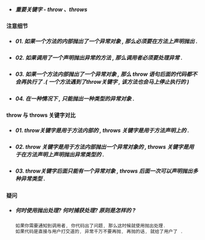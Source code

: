 * ##### 重要关键字 - throw 、throws

#### 注意细节

* ##### 01. 如果一个方法的内部抛出了一个异常对象 , 那么必须要在方法上声明抛出 .
* ##### 02. 如果调用了一个声明抛出异常的方法 , 那么调用者必须要处理异常 .
* ##### 03. 如果一个方法内部抛出了一个异常对象 , 那么 throw 语句后面的代码都不会再执行了 .\( 一个方法遇到了throw关键字 , 该方法也会马上停止执行的 \)
* ##### 04. 在一种情况下 , 只能抛出一种类型的异常对象 .

#### throw 与 throws 关键字对比

* ##### 01. throw关键字是用于方法内部的 , throws 关键字是用于方法声明上的 .
* ##### 02. throw 关键字是用于方法内部抛出一个异常对象的 , throws 关键字是用于在方法声明上声明抛出异常类型的 .
* ##### 03. throw关键字后面只能有一个异常对象 , throws 后面一次可以声明抛出多种异常类型 .

#### 疑问

* ##### 何时使用抛出处理? 何时捕获处理? 原则是怎样的 ?

  ```java
  如果你需要通知到调用者, 你代码出了问题, 那么这时候就使用抛出处理.
  如果代码是直接与用户打交道的, 异常千万不要再抛, 再抛的话, 就给了用户了 .
  ```



